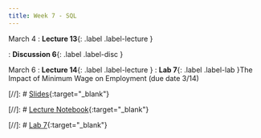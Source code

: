 ```yaml
---
title: Week 7 - SQL
---
```


March 4
: **Lecture 13**{: .label .label-lecture } 

: **Discussion 6**{: .label .label-disc } 

March 6
: **Lecture 14**{: .label .label-lecture }
: **Lab 7**{: .label .label-lab }The Impact of Minimum Wage on Employment  (due date 3/14)

[//]: # [Slides](){:target="_blank"} 

[//]: # [Lecture Notebook](){:target="_blank"} 

[//]: # [Lab 7](){:target="_blank"} 